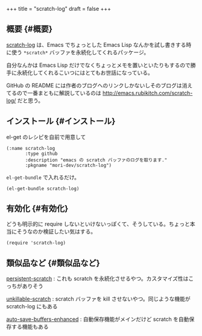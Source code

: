 +++
title = "scratch-log"
draft = false
+++

## 概要 {#概要}

[scratch-log](https://github.com/mori-dev/scratch-log) は、Emacs でちょっとした Emacs Lisp なんかを試し書きする時に使う `*scratch*` バッファを永続化してくれるパッケージ。

自分なんかは Emacs Lisp だけでなくちょっとメモを置いといたりもするので勝手に永続化してくれるこいつにはとてもお世話になっている。

GitHub の README には作者のブログへのリンクしかないしそのブログは消えてるので一番まともに解説しているのは <http://emacs.rubikitch.com/scratch-log/> だと思う。


## インストール {#インストール}

el-get のレシピを自前で用意して

```emacs-lisp
(:name scratch-log
       :type github
       :description "emacs の scratch バッファのログを取ります."
       :pkgname "mori-dev/scratch-log")
```

`el-get-bundle` で入れるだけ。

```emacs-lisp
(el-get-bundle scratch-log)
```


## 有効化 {#有効化}

どうも明示的に require しないといけないっぽくて、そうしている。ちょっと本当にそうなのか検証したい気はする。

```emacs-lisp
(require 'scratch-log)
```


## 類似品など {#類似品など}

[persistent-scratch](https://github.com/Fanael/persistent-scratch)
: これも scratch を永続化させるやつ。カスタマイズ性はこっちがありそう

[unkillable-scratch](https://github.com/EricCrosson/unkillable-scratch)
: scratch バッファを kill させないやつ。同じような機能が scratch-log にもある

[auto-save-buffers-enhanced](https://github.com/kentaro/auto-save-buffers-enhanced)
: 自動保存機能がメインだけど scratch を自動保存する機能もある
